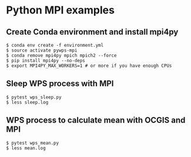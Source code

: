 # Python MPI examples

## Create Conda environment and install mpi4py

```
$ conda env create -f environment.yml
$ source activate pywps-mpi
$ conda remove mpi4py mpich mpich2 --force
$ pip install mpi4py --no-deps
$ export MPI4PY_MAX_WORKERS=1 # or more if you have enough CPUs
```

## Sleep WPS process with MPI

```
$ pytest wps_sleep.py
$ less sleep.log
```

## WPS process to calculate mean with OCGIS and MPI

```
$ pytest wps_mean.py
$ less mean.log
```
